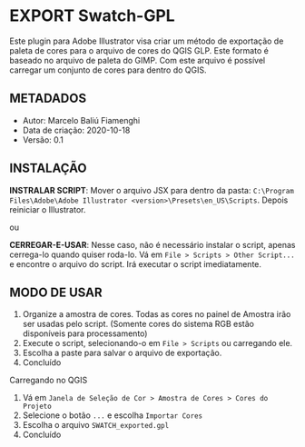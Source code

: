 # EXPORT Swatch-GPL

Este plugin para Adobe Illustrator visa criar um método de exportação de paleta de cores para o arquivo de cores do QGIS GLP. Este formato é baseado no arquivo de paleta do GIMP. Com este arquivo é possível carregar um conjunto de cores para dentro do QGIS.

## METADADOS

* Autor: Marcelo Baliú Fiamenghi
* Data de criação: 2020-10-18
* Versão: 0.1

## INSTALAÇÃO

**INSTRALAR SCRIPT**: Mover o arquivo JSX para dentro da pasta: `C:\Program Files\Adobe\Adobe Illustrator <version>\Presets\en_US\Scripts`. Depois reiniciar o Illustrator.

ou

**CERREGAR-E-USAR**: Nesse caso, não é necessário instalar o script, apenas cerrega-lo quando quiser roda-lo. Vá em `File > Scripts > Other Script...` e encontre o arquivo do script. Irá executar o script imediatamente.

## MODO DE USAR

1. Organize a amostra de cores. Todas as cores no painel de Amostra irão ser usadas pelo script. (Somente cores do sistema RGB estão disponíveis para processamento)
2. Execute o script, selecionando-o em `File > Scripts` ou carregando ele.
3. Escolha a paste para salvar o arquivo de exportação.
4. Concluído

Carregando no QGIS

1. Vá em `Janela de Seleção de Cor > Amostra de Cores > Cores do Projeto`
2. Selecione o botão `...` e escolha `Importar Cores`
3. Escolha o arquivo `SWATCH_exported.gpl`
4. Concluído